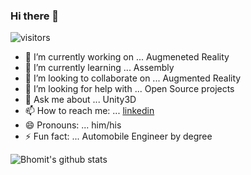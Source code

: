 ### Hi there 👋

<!--
**hazelWolf/hazelWolf** is a ✨ _special_ ✨ repository because its `README.md` (this file) appears on your GitHub profile.
-->
![visitors](https://visitor-badge.glitch.me/badge?page_id=hazel.wolf)

- 🔭 I’m currently working on ... Augmeneted Reality
- 🌱 I’m currently learning ... Assembly
- 👯 I’m looking to collaborate on ... Augmented Reality
- 🤔 I’m looking for help with ... Open Source projects
- 💬 Ask me about ... Unity3D
- 📫 How to reach me: ... [linkedin](https://www.linkedin.com/in/bhomit-bhandari-91711472/)
- 😄 Pronouns: ... him/his
- ⚡ Fun fact: ... Automobile Engineer by degree

![Bhomit's github stats](https://github-readme-stats.vercel.app/api?username=hazelWolf&show_icons=true&hide_border=true)
